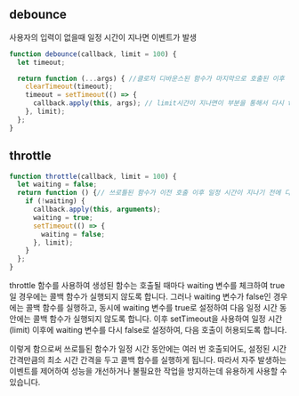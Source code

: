 ## debounce

사용자의 입력이 없을때 일정 시간이 지나면 이벤트가 발생

```js
function debounce(callback, limit = 100) {
  let timeout;

  return function (...args) { //클로저 디바운스된 함수가 마지막으로 호출된 이후 일정 시간이 지나기 전에 다시 호출되지 않도록 제어하는 역할을 합니다.
    clearTimeout(timeout);
    timeout = setTimeout(() => {
      callback.apply(this, args); // limit시간이 지나면이 부분을 통해서 다시 this를 설정해서 콜백함수를 실행함
    }, limit);
  };
}
```

## throttle

```js
function throttle(callback, limit = 100) {
  let waiting = false;
  return function () {// 쓰로틀된 함수가 이전 호출 이후 일정 시간이 지나기 전에 다시 호출되지 않도록 제어하는 역할을 합니다.
    if (!waiting) {
      callback.apply(this, arguments);
      waiting = true;
      setTimeout(() => {
        waiting = false;
      }, limit);
    }
  };
}
```

throttle 함수를 사용하여 생성된 함수는 호출될 때마다 waiting 변수를 체크하여 true일 경우에는 콜백 함수가 실행되지 않도록 합니다. 그러나 waiting 변수가 false인 경우에는 콜백 함수를 실행하고, 동시에 waiting 변수를 true로 설정하여 다음 일정 시간 동안에는 콜백 함수가 실행되지 않도록 합니다. 이후 setTimeout을 사용하여 일정 시간(limit) 이후에 waiting 변수를 다시 false로 설정하여, 다음 호출이 허용되도록 합니다.

이렇게 함으로써 쓰로틀된 함수가 일정 시간 동안에는 여러 번 호출되어도, 설정된 시간 간격만큼의 최소 시간 간격을 두고 콜백 함수를 실행하게 됩니다. 따라서 자주 발생하는 이벤트를 제어하여 성능을 개선하거나 불필요한 작업을 방지하는데 유용하게 사용할 수 있습니다.
